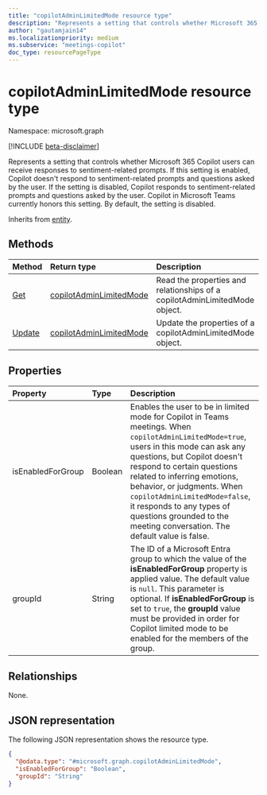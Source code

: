 ```yaml
---
title: "copilotAdminLimitedMode resource type"
description: "Represents a setting that controls whether Microsoft 365 Copilot users can receive responses to sentiment-related prompts."
author: "gautamjain14"
ms.localizationpriority: medium
ms.subservice: "meetings-copilot"
doc_type: resourcePageType
---
```


# copilotAdminLimitedMode resource type

Namespace: microsoft.graph

[!INCLUDE [beta-disclaimer](../../includes/beta-disclaimer.md)]

Represents a setting that controls whether Microsoft 365 Copilot users can receive responses to sentiment-related prompts. If this setting is enabled, Copilot doesn't respond to sentiment-related prompts and questions asked by the user. If the setting is disabled, Copilot responds to sentiment-related prompts and questions asked by the user. Copilot in Microsoft Teams currently honors this setting. By default, the setting is disabled.

Inherits from [entity](../resources/entity.md).

## Methods
|Method|Return type|Description|
|:---|:---|:---|
|[Get](../api/copilotadminlimitedmode-get.md)|[copilotAdminLimitedMode](../resources/copilotadminlimitedmode.md)|Read the properties and relationships of a copilotAdminLimitedMode object.|
|[Update](../api/copilotadminlimitedmode-update.md)|[copilotAdminLimitedMode](../resources/copilotadminlimitedmode.md)|Update the properties of a copilotAdminLimitedMode object.|

## Properties
|Property|Type|Description|
|:---|:---|:---|
|isEnabledForGroup|Boolean|Enables the user to be in limited mode for Copilot in Teams meetings. When `copilotAdminLimitedMode=true`, users in this mode can ask any questions, but Copilot doesn't respond to certain questions related to inferring emotions, behavior, or judgments. When `copilotAdminLimitedMode=false`, it responds to any types of questions grounded to the meeting conversation. The default value is false.|
|groupId|String|The ID of a Microsoft Entra group to which the value of the **isEnabledForGroup** property is applied value. The default value is `null`. This parameter is optional. If **isEnabledForGroup** is set to `true`, the **groupId** value must be provided in order for Copilot limited mode to be enabled for the members of the group. |

## Relationships
None.

## JSON representation
The following JSON representation shows the resource type.
<!-- {
  "blockType": "resource",
  "keyProperty": "id",
  "@odata.type": "microsoft.graph.copilotAdminLimitedMode",
  "baseType": "microsoft.graph.entity",
  "openType": false
}
-->
``` json
{
  "@odata.type": "#microsoft.graph.copilotAdminLimitedMode",
  "isEnabledForGroup": "Boolean",
  "groupId": "String"
}
```

